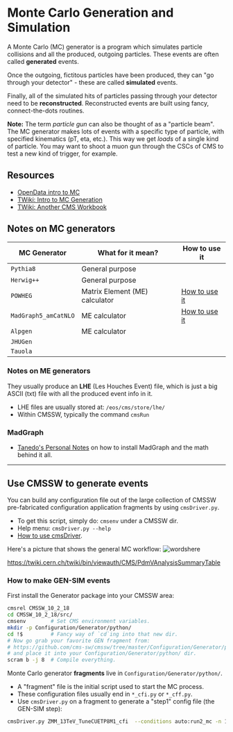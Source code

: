# Monte Carlo Generation and Simulation

A Monte Carlo (MC) generator is a program which simulates particle collisions and all the produced, outgoing particles.
These events are often called **generated** events.

Once the outgoing, fictitous particles have been produced,
they can "go through your detector" -
these are called **simulated** events.

Finally, all of the simulated hits of particles passing through your detector need to be **reconstructed**.
Reconstructed events are built using fancy, connect-the-dots routines.

**Note:**
The term *particle gun* can also be thought of as a "particle beam".
The MC generator makes lots of events with a specific type of particle,
with specified kinematics (pT, eta, etc.).
This way we get *loads* of a single kind of particle.
You may want to shoot a muon gun through the CSCs of CMS
to test a new kind of trigger, for example.

## Resources

- [OpenData intro to MC](http://opendata.cern.ch/docs/cms-mc-production-overview)
- [TWiki: Intro to MC Generation](https://twiki.cern.ch/twiki/bin/view/CMSPublic/WorkBookGenIntro)
- [TWiki: Another CMS Workbook](https://twiki.cern.ch/twiki/bin/view/CMSPublic/WorkBookGeneration)

## Notes on MC generators

| MC Generator | What for it mean? | How to use it |
| ------------ | ----------------- | --- |
| `Pythia8` | General purpose | |
| `Herwig++` | General purpose | |
| `POWHEG` | Matrix Element (ME) calculator| [How to use it](https://twiki.cern.ch/twiki/bin/viewauth/CMS/PowhegBOXPrecompiled#How_to_Run_a_POWHEG_gridpack_and) |
| `MadGraph5_amCatNLO` | ME calculator | [How to use it](https://twiki.cern.ch/twiki/bin/view/CMS/QuickGuideMadGraph5aMCatNLO) |
| `Alpgen` | ME calculator | |
| `JHUGen` | | |
| `Tauola` ||

### Notes on ME generators

They usually produce an **LHE** (Les Houches Event) file,
which is just a big ASCII (txt) file with all the produced event info in it.

- LHE files are usually stored at: `/eos/cms/store/lhe/`
- Within CMSSW, typically the command `cmsRun`

### MadGraph

- [Tanedo's Personal Notes](https://www.physics.uci.edu/~tanedo/files/notes/ColliderMadgraph.pdf)
on how to install MadGraph and the math behind it all.

---

## Use CMSSW to generate events

You can build any configuration file out of the large collection of CMSSW pre-fabricated configuration application fragments by using `cmsDriver.py`.

- To get this script, simply do: `cmsenv` under a CMSSW dir.
- Help menu: `cmsDriver.py --help`
- [How to use cmsDriver](https://twiki.cern.ch/twiki/bin/view/CMSPublic/SWGuideCmsDriver).

Here's a picture that shows the general MC workflow:
![wordshere](https://twiki.cern.ch/twiki/pub/CMS/PdmVAnalysisSummaryTable/AnalysisSummaryTable_20200609.png)

https://twiki.cern.ch/twiki/bin/viewauth/CMS/PdmVAnalysisSummaryTable

### How to make GEN-SIM events

First install the Generator package into your CMSSW area:

```bash
cmsrel CMSSW_10_2_18
cd CMSSW_10_2_18/src/
cmsenv        # Set CMS environment variables.
mkdir -p Configuration/Generator/python/
cd !$         # Fancy way of `cd`ing into that new dir.
# Now go grab your favorite GEN fragment from:
# https://github.com/cms-sw/cmssw/tree/master/Configuration/Generator/python
# and place it into your Configuration/Generator/python/ dir.
scram b -j 8  # Compile everything.
```

Monte Carlo generator **fragments** live in `Configuration/Generator/python/`.

- A "fragment" file is the initial script used to start the MC process.
- These configuration files usually end in `*_cfi.py` or `*_cff.py`.
- Use `cmsDriver.py` on a fragment to generate a "step1" config file (the GEN-SIM step):

```bash
cmsDriver.py ZMM_13TeV_TuneCUETP8M1_cfi  --conditions auto:run2_mc -n 10 --era Run2_2018 --eventcontent RAWSIM --step GEN,SIM --datatier GEN-SIM --beamspot Realistic25ns13TeVEarly2018Collision --no-exec
```
